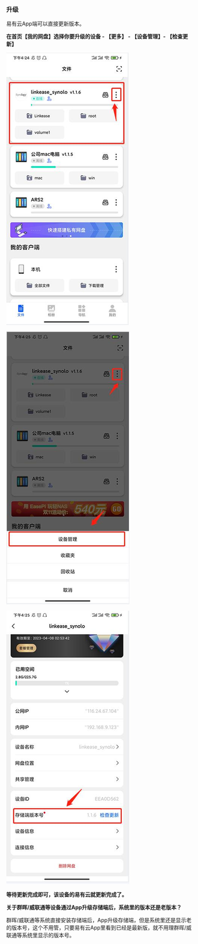 ### 升级

易有云App端可以直接更新版本。

**在首页【我的网盘】选择你要升级的设备 - 【更多】 - 【设备管理】- 【检查更新】**

![jpg](./image/update/11.jpg)

![jpg](./image/update/12.jpg)

![jpg](./image/update/13.jpg)

**等待更新完成即可，该设备的易有云就更新完成了。**

**关于群晖/威联通等设备通过App升级存储端后，系统里的版本还是老版本？**

群晖/威联通等系统直接安装存储端后，App升级存储端，但是系统里还是显示老的版本号，这个不用管，只要易有云App里看到已经是最新版，就不用理群晖/威联通等系统里显示的版本号。